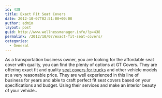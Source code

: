 ```yaml
---
id: 438
title: Exact Fit Seat Covers
date: 2012-10-07T02:51:00+00:00
author: admin
layout: post
guid: http://www.wellnessmanager.info/?p=438
permalink: /2012/10/07/exact-fit-seat-covers/
categories:
  - General
---
```

As a transportation business owner, you are looking for the affordable seat cover with quality, you can find the plenty of options at GT Covers. They are offering exact fit and quality [seat covers for trucks](http://www.gtcovers.com/) and other vehicle models at a very reasonable price. They are well experienced in this line of business for years and able to craft perfect fit seat covers based on your specifications and budget. Using their services and make an interior beauty of your vehicle..